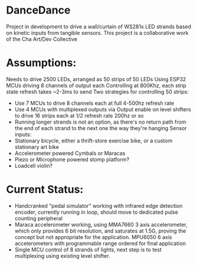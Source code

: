 # DanceDance
Project in development to drive a wall/curtain of WS281x LED strands based on kinetic inputs from tangible sensors.
This project is a collaborative work of the Cha Art/Dev Collective

# Assumptions:
Needs to drive 2500 LEDs, arranged as 50 strips of 50 LEDs
Using ESP32 MCUs driving 8 channels of output each
Controlling at 800Khz, each strip state refresh takes ~2-3ms to send
Two strategies for controlling 50 strips:
* Use 7 MCUs to drive 8 channels each at full 4-500hz refresh rate
* Use 4 MCUs with multiplexed outputs via Output enable on level shifters to drive 16 strips each at 1/2 refresh rate 200hz or so
* Running longer strands is not an option, as there's no return path from the end of each strand to the next one the way they're hanging
Sensor inputs:
* Stationary bicycle, either a thrift-store exercise bike, or a custom stationary art bike
* Accelerometer powered Cymbals or Maracas
* Piezo or Microphone powered stomp platform?
* Loadcell violin?
# Current Status:
* Handcranked "pedal simulator" working with infrared edge detection encoder, 
currently running in loop, should move to dedicated pulse counting peripheral
* Maraca accelerometer working, using MMA7660 3 axis accelerometer, which only 
provides 6 bit resolution, and saturates at 1.5G, proving the concept but not 
appropriate for the application. MPU6050 6 axis accelerometers with programmable
range ordered for final application
* Single MCU control of 8 strands of lights, next step is to test multiplexing using existing level shifter.
